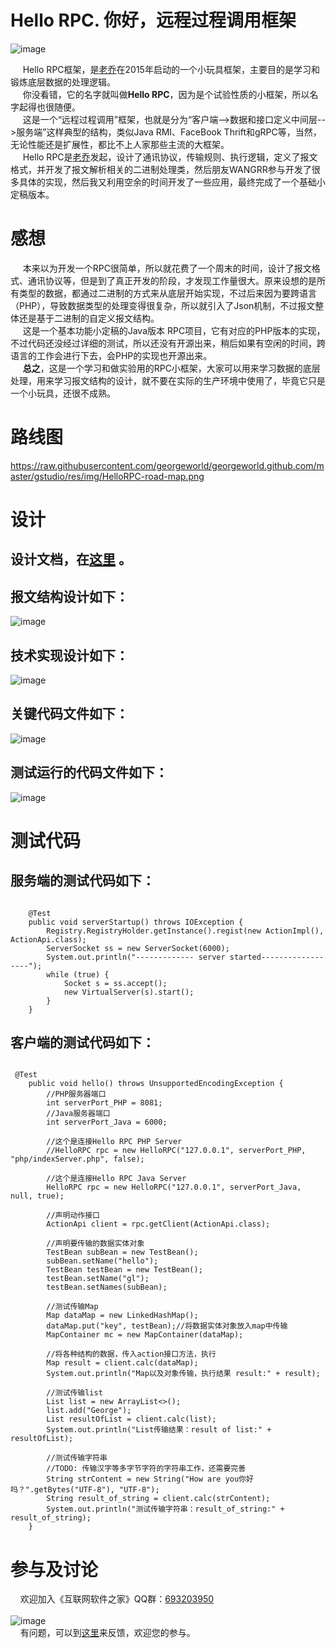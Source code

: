 # Hello RPC. 你好，远程过程调用框架
![image](https://raw.githubusercontent.com/georgeworld/georgeworld.github.com/master/ginkgo/hellorpc/img/hellorpc-logo.png)<br>

&nbsp;&nbsp;&nbsp;&nbsp; Hello RPC框架，是[老乔](http://www.georgeinfo.com)在2015年启动的一个小玩具框架，主要目的是学习和锻炼底层数据的处理逻辑。<br>
&nbsp;&nbsp;&nbsp;&nbsp; 你没看错，它的名字就叫做**Hello RPC**，因为是个试验性质的小框架，所以名字起得也很随便。<br>
&nbsp;&nbsp;&nbsp;&nbsp; 这是一个“远程过程调用”框架，也就是分为“客户端-->数据和接口定义中间层-->服务端”这样典型的结构，类似Java RMI、FaceBook Thrift和gRPC等，当然，无论性能还是扩展性，都比不上人家那些主流的大框架。<br>
&nbsp;&nbsp;&nbsp;&nbsp; Hello RPC是[老乔](http://www.georgeinfo.com)发起，设计了通讯协议，传输规则、执行逻辑，定义了报文格式，并开发了报文解析相关的二进制处理类，然后朋友WANGRR参与开发了很多具体的实现，然后我又利用空余的时间开发了一些应用，最终完成了一个基础小定稿版本。<br>

# 感想
&nbsp;&nbsp;&nbsp;&nbsp; 本来以为开发一个RPC很简单，所以就花费了一个周末的时间，设计了报文格式、通讯协议等，但是到了真正开发的阶段，才发现工作量很大。原来设想的是所有类型的数据，都通过二进制的方式来从底层开始实现，不过后来因为要跨语言（PHP），导致数据类型的处理变得很复杂，所以就引入了Json机制，不过报文整体还是基于二进制的自定义报文结构。<br>
&nbsp;&nbsp;&nbsp;&nbsp; 这是一个基本功能小定稿的Java版本 RPC项目，它有对应的PHP版本的实现，不过代码还没经过详细的测试，所以还没有开源出来，稍后如果有空闲的时间，跨语言的工作会进行下去，会PHP的实现也开源出来。<br>
&nbsp;&nbsp;&nbsp;&nbsp; **总之**，这是一个学习和做实验用的RPC小框架，大家可以用来学习数据的底层处理，用来学习报文结构的设计，就不要在实际的生产环境中使用了，毕竟它只是一个小玩具，还很不成熟。

# 路线图
https://raw.githubusercontent.com/georgeworld/georgeworld.github.com/master/gstudio/res/img/HelloRPC-road-map.png

# 设计
## 设计文档，在[这里](https://raw.githubusercontent.com/georgeworld/georgeworld.github.com/master/ginkgo/hellorpc/doc/HelloRPC-doc.pdf) 。

## 报文结构设计如下：
![image](https://raw.githubusercontent.com/georgeworld/georgeworld.github.com/master/ginkgo/hellorpc/img/doc-1.png)<br>  

## 技术实现设计如下：
![image](https://raw.githubusercontent.com/georgeworld/georgeworld.github.com/master/ginkgo/hellorpc/img/doc-2.png)<br>

## 关键代码文件如下：
![image](https://raw.githubusercontent.com/georgeworld/georgeworld.github.com/master/ginkgo/hellorpc/img/doc-3.png)<br>

## 测试运行的代码文件如下：
![image](https://raw.githubusercontent.com/georgeworld/georgeworld.github.com/master/ginkgo/hellorpc/img/doc-4.png)<br>


# 测试代码
## 服务端的测试代码如下：
<pre><code>
    @Test
    public void serverStartup() throws IOException {
        Registry.RegistryHolder.getInstance().regist(new ActionImpl(), ActionApi.class);
        ServerSocket ss = new ServerSocket(6000);
        System.out.println("------------- server started------------------");
        while (true) {
            Socket s = ss.accept();
            new VirtualServer(s).start();
        }
    }
</pre></code>

## 客户端的测试代码如下：
<pre><code>
 @Test
    public void hello() throws UnsupportedEncodingException {
        //PHP服务器端口
        int serverPort_PHP = 8081;
        //Java服务器端口
        int serverPort_Java = 6000;

        //这个是连接Hello RPC PHP Server
        //HelloRPC rpc = new HelloRPC("127.0.0.1", serverPort_PHP, "php/indexServer.php", false);

        //这个是连接Hello RPC Java Server
        HelloRPC rpc = new HelloRPC("127.0.0.1", serverPort_Java, null, true);

        //声明动作接口
        ActionApi client = rpc.getClient(ActionApi.class);

        //声明要传输的数据实体对象
        TestBean subBean = new TestBean();
        subBean.setName("hello");
        TestBean testBean = new TestBean();
        testBean.setName("gl");
        testBean.setNames(subBean);

        //测试传输Map
        Map dataMap = new LinkedHashMap();
        dataMap.put("key", testBean);//将数据实体对象放入map中传输
        MapContainer<String, TestBean> mc = new MapContainer<String, TestBean>(dataMap);

        //将各种结构的数据，传入action接口方法，执行
        Map result = client.calc(dataMap);
        System.out.println("Map以及对象传输，执行结果 result:" + result);

        //测试传输list
        List<String> list = new ArrayList<>();
        list.add("George");
        List<String> resultOfList = client.calc(list);
        System.out.println("List传输结果：result of list:" + resultOfList);

        //测试传输字符串
        //TODO: 传输汉字等多字节字符的字符串工作，还需要完善
        String strContent = new String("How are you你好吗？".getBytes("UTF-8"), "UTF-8");
        String result_of_string = client.calc(strContent);
        System.out.println("测试传输字符串：result_of_string:" + result_of_string);
    }
</pre></code>

# 参与及讨论
  &nbsp;&nbsp;&nbsp;&nbsp;欢迎加入《互联网软件之家》QQ群：[693203950](//shang.qq.com/wpa/qunwpa?idkey=61c4589ea5618ae46d063f94cbd9394de290dd39ef46fca059a4309b8c1d7874)<br>  
  ![image](https://raw.githubusercontent.com/georgeworld/georgeworld.github.com/master/gstudio/res/img/qq_group.png) <br> 
  &nbsp;&nbsp;&nbsp;&nbsp;有问题，可以到[这里](https://github.com/georgeworld/hellorpc/issues)来反馈，欢迎您的参与。


